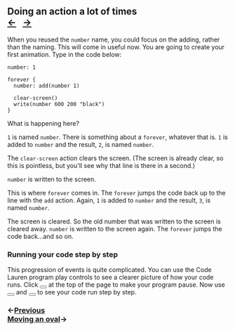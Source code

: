 ## Doing an action a lot of times <div class="top-nav">[←](#reusing-a-name) &nbsp; [→](#moving-an-oval)</div>

When you reused the `number` name, you could focus on the adding, rather than the naming.  This will come in useful now.  You are going to create your first animation.  Type in the code below:

```
number: 1

forever {
  number: add(number 1)

  clear-screen()
  write(number 600 200 "black")
}
```

What is happening here?

`1` is named `number`.  There is something about a `forever`, whatever that is.  `1` is added to `number` and the result, `2`, is named `number`.

The `clear-screen` action clears the screen. (The screen is already clear, so this is pointless, but you'll see why that line is there in a second.)

`number` is written to the screen.

This is where `forever` comes in.  The `forever` jumps the code back up to the line with the `add` action. Again, `1` is added to `number` and the result, `3`, is named `number`.

The screen is cleared. So the old number that was written to the screen is cleared away. `number` is written to the screen again.  The `forever` jumps the code back...and so on.

### Running your code step by step

This progression of events is quite complicated.  You can use the Code Lauren program play controls to see a clearer picture of how your code runs.  Click <button class="example-pause-button"></button> at the top of the page to make your program pause.  Now use <button class="example-step-backwards-button"></button> and <button class="example-step-forwards-button"></button> to see your code run step by step.

### ←[Previous](#reusing-a-name) <div class="next">[Moving an oval](#moving-an-oval)→</div>
